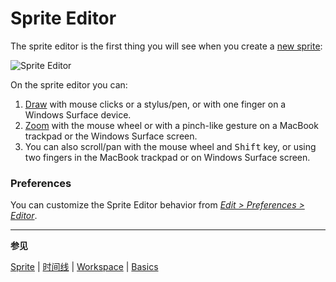 # Sprite Editor

The sprite editor is the first thing you will see when you create a
[new sprite](new-sprite.md):

![Sprite Editor](sprite-editor/sprite-editor.png)

On the sprite editor you can:

1. [Draw](drawing.md) with mouse clicks or a stylus/pen, or with one
   finger on a Windows Surface device.
1. [Zoom](zoom.md) with the mouse wheel or with a pinch-like gesture
   on a MacBook trackpad or the Windows Surface screen.
1. You can also scroll/pan with the mouse wheel and <kbd>Shift</kbd> key, or
   using two fingers in the MacBook trackpad or on Windows Surface
   screen.

### Preferences

You can customize the Sprite Editor behavior from [_Edit > Preferences > Editor_](preferences.md#editor).

---

**参见**

[Sprite](sprite.md) |
[时间线](timeline.md) |
[Workspace](workspace.md) |
[Basics](basics.md)
